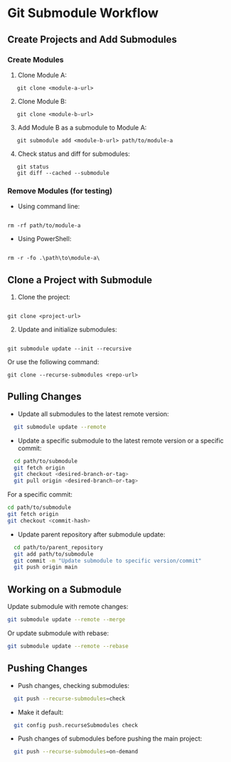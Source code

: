 # Git Submodule Workflow

## Create Projects and Add Submodules

### Create Modules

1. Clone Module A:

```
   git clone <module-a-url>
```

2. Clone Module B:

```
   git clone <module-b-url>
```

3. Add Module B as a submodule to Module A:

```
   git submodule add <module-b-url> path/to/module-a
```

4. Check status and diff for submodules:

```
   git status
   git diff --cached --submodule
```

### Remove Modules (for testing)

- Using command line:

```

rm -rf path/to/module-a

```

- Using PowerShell:

```

rm -r -fo .\path\to\module-a\

```

## Clone a Project with Submodule

1. Clone the project:

```

git clone <project-url>

```

2. Update and initialize submodules:

```

git submodule update --init --recursive

```

Or use the following command:

```
git clone --recurse-submodules <repo-url>
```

## Pulling Changes

- Update all submodules to the latest remote version:

```bash
  git submodule update --remote
```

- Update a specific submodule to the latest remote version or a specific commit:

```bash
  cd path/to/submodule
  git fetch origin
  git checkout <desired-branch-or-tag>
  git pull origin <desired-branch-or-tag>
```

For a specific commit:

```bash
cd path/to/submodule
git fetch origin
git checkout <commit-hash>
```

- Update parent repository after submodule update:

```bash
  cd path/to/parent_repository
  git add path/to/submodule
  git commit -m "Update submodule to specific version/commit"
  git push origin main
```

## Working on a Submodule

Update submodule with remote changes:

```bash
git submodule update --remote --merge
```

Or update submodule with rebase:

```bash
git submodule update --remote --rebase
```

## Pushing Changes

- Push changes, checking submodules:

```bash
  git push --recurse-submodules=check
```

- Make it default:

```bash
  git config push.recurseSubmodules check
```

- Push changes of submodules before pushing the main project:

```bash
  git push --recurse-submodules=on-demand
```
